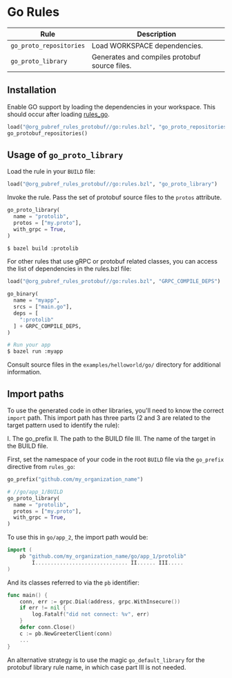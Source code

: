 # Go Rules

| Rule | Description |
| ---  | --- |
| `go_proto_repositories` | Load WORKSPACE dependencies. |
| `go_proto_library` | Generates and compiles protobuf source files. |

## Installation

Enable GO support by loading the dependencies in your workspace.  This
should occur after loading [rules_go](https://github.com/bazelbuild/rules_go).

```python
load("@org_pubref_rules_protobuf//go:rules.bzl", "go_proto_repositories")
go_protobuf_repositories()
```

## Usage of `go_proto_library`

Load the rule in your `BUILD` file:

```python
load("@org_pubref_rules_protobuf//go:rules.bzl", "go_proto_library")
```

Invoke the rule.  Pass the set of protobuf source files to the
`protos` attribute.

```python
go_proto_library(
  name = "protolib",
  protos = ["my.proto"],
  with_grpc = True,
)
```

```sh
$ bazel build :protolib
```

For other rules that use gRPC or protobuf related classes, you can
access the list of dependencies in the rules.bzl file:


```python
load("@org_pubref_rules_protobuf//go:rules.bzl", "GRPC_COMPILE_DEPS")
```

```python
go_binary(
  name = "myapp",
  srcs = ["main.go"],
  deps = [
    ":protolib"
  ] + GRPC_COMPILE_DEPS,
)
```

```sh
# Run your app
$ bazel run :myapp
```

Consult source files in the `examples/helloworld/go/` directory for additional information.

## Import paths

To use the generated code in other libraries, you'll need to know the
correct `import` path.  This import path has three parts (2 and 3 are
related to the target pattern used to identify the rule):

I. The go_prefix
II. The path to the BUILD file
III. The name of the target in the BUILD file.

First, set the namespace of your code in the root `BUILD` file via the
`go_prefix` directive from `rules_go`:

```python
go_prefix("github.com/my_organization_name")
```

```python
# //go/app_1/BUILD
go_proto_library(
  name = "protolib",
  protos = ["my.proto"],
  with_grpc = True,
)
```

To use this in `go/app_2`, the import path would be:

```go
import (
    pb "github.com/my_organization_name/go/app_1/protolib"
        I.............................. II...... III.....
)
```

And its classes referred to via the `pb` identifier:

```go
func main() {
	conn, err := grpc.Dial(address, grpc.WithInsecure())
	if err != nil {
		log.Fatalf("did not connect: %v", err)
	}
	defer conn.Close()
	c := pb.NewGreeterClient(conn)
    ...
}
```

An alternative strategy is to use the magic `go_default_library` for
the protobuf library rule name, in which case part III is not needed.

